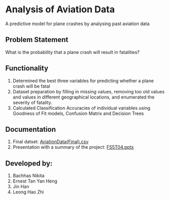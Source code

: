 # Analysis of Aviation Data
A predictive model for plane crashes by analysing past aviation data

## Problem Statement 
What is the probability that a plane crash will result in fatalities?

## Functionality
1. Determined the best three variables for predicting whether a plane crash will be fatal
2. Dataset preparation by filling in missing values, removing too old values and values in different geographical locations, and enumerated the severity of fatality.  
3. Calculated Classification Accuracies of individual variables using  Goodness of Fit models, Confusion Matrix and Decision Trees

## Documentation
1. Final datset: [AviationData(Final).csv](https://github.com/nikita-bachhas/Analysis-of-Aviation-Data/blob/main/AviationData(Final).csv)
2. Presentation with a summary of the project: [FS5T04.pptx](https://github.com/nikita-bachhas/Analysis-of-Aviation-Data/blob/main/FS5T04.pptx)

## Developed by:
1. Bachhas Nikita
2. Ernest Tan Yan Heng
3. Jin Han
4. Leong Hao Zhi

